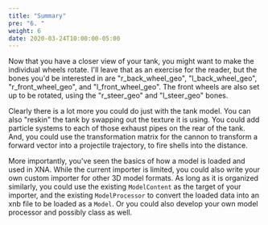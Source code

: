 ```yaml
---
title: "Summary"
pre: "6. "
weight: 6
date: 2020-03-24T10:00:00-05:00
---
```


Now that you have a closer view of your tank, you might want to make the individual wheels rotate.  I'll leave that as an exercise for the reader, but the bones you'd be interested in are "r_back_wheel_geo", "l_back_wheel_geo", "r_front_wheel_geo", and "l_front_wheel_geo".  The front wheels are also set up to be rotated, using the "r_steer_geo" and "l_steer_geo" bones.

Clearly there is a lot more you could do just with the tank model.  You can also "reskin" the tank by swapping out the texture it is using.  You could add particle systems to each of those exhaust pipes on the rear of the tank.  And, you could use the transformation matrix for the cannon to transform a forward vector into a projectile trajectory, to fire shells into the distance.

More importantly, you've seen the basics of how a model is loaded and used in XNA.  While the current importer is limited, you could also write your own custom importer for other 3D model formats.  As long as it is organized similarly, you could use the existing `ModelContent` as the target of your importer, and the existing `ModelProcessor` to convert the loaded data into an xnb file to be loaded as a `Model`.  Or you could also develop your own model processor and possibly class as well.

